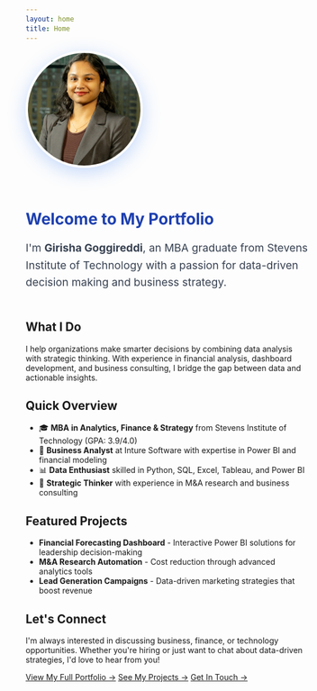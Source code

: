 ```yaml
---
layout: home
title: Home
---
```


<div class="hero-section" style="display: flex; align-items: center; gap: 2rem; margin-bottom: 2rem; flex-wrap: wrap;">
  <div class="profile-image" style="flex: 0 0 200px;">
    <img src="Picture.jpg" alt="Girisha Goggireddi" style="width: 200px; height: 200px; border-radius: 50%; object-fit: cover; box-shadow: 0 8px 32px rgba(59, 130, 246, 0.3); border: 4px solid #ffffff;">
  </div>
  <div class="hero-content" style="flex: 1; min-width: 300px;">
    <h1 style="color: #1e40af; margin-bottom: 1rem;">Welcome to My Portfolio</h1>
    <p style="font-size: 1.2rem; color: #374151; line-height: 1.6;">I'm <strong>Girisha Goggireddi</strong>, an MBA graduate from Stevens Institute of Technology with a passion for data-driven decision making and business strategy.</p>
  </div>
</div>

## What I Do

I help organizations make smarter decisions by combining data analysis with strategic thinking. With experience in financial analysis, dashboard development, and business consulting, I bridge the gap between data and actionable insights.

## Quick Overview

- 🎓 **MBA in Analytics, Finance & Strategy** from Stevens Institute of Technology (GPA: 3.9/4.0)
- 💼 **Business Analyst** at Inture Software with expertise in Power BI and financial modeling
- 📊 **Data Enthusiast** skilled in Python, SQL, Excel, Tableau, and Power BI
- 🎯 **Strategic Thinker** with experience in M&A research and business consulting

## Featured Projects

- **Financial Forecasting Dashboard** - Interactive Power BI solutions for leadership decision-making
- **M&A Research Automation** - Cost reduction through advanced analytics tools
- **Lead Generation Campaigns** - Data-driven marketing strategies that boost revenue

## Let's Connect

I'm always interested in discussing business, finance, or technology opportunities. Whether you're hiring or just want to chat about data-driven strategies, I'd love to hear from you!

[View My Full Portfolio →](/about/)
[See My Projects →](/projects/)
[Get In Touch →](/contact/)


